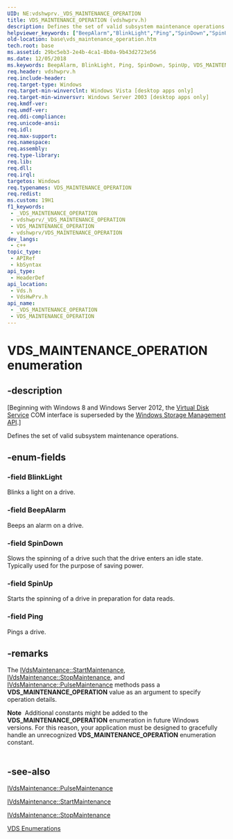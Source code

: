 ```yaml
---
UID: NE:vdshwprv._VDS_MAINTENANCE_OPERATION
title: VDS_MAINTENANCE_OPERATION (vdshwprv.h)
description: Defines the set of valid subsystem maintenance operations.
helpviewer_keywords: ["BeepAlarm","BlinkLight","Ping","SpinDown","SpinUp","VDS_MAINTENANCE_OPERATION","VDS_MAINTENANCE_OPERATION enumeration [VDS]","base.vds_maintenance_operation","vds/BeepAlarm","vds/BlinkLight","vds/Ping","vds/SpinDown","vds/SpinUp","vds/VDS_MAINTENANCE_OPERATION","vdshwprv/BeepAlarm","vdshwprv/BlinkLight","vdshwprv/Ping","vdshwprv/SpinDown","vdshwprv/SpinUp","vdshwprv/VDS_MAINTENANCE_OPERATION"]
old-location: base\vds_maintenance_operation.htm
tech.root: base
ms.assetid: 29bc5eb3-2e4b-4ca1-8b0a-9b43d2723e56
ms.date: 12/05/2018
ms.keywords: BeepAlarm, BlinkLight, Ping, SpinDown, SpinUp, VDS_MAINTENANCE_OPERATION, VDS_MAINTENANCE_OPERATION enumeration [VDS], base.vds_maintenance_operation, vds/BeepAlarm, vds/BlinkLight, vds/Ping, vds/SpinDown, vds/SpinUp, vds/VDS_MAINTENANCE_OPERATION, vdshwprv/BeepAlarm, vdshwprv/BlinkLight, vdshwprv/Ping, vdshwprv/SpinDown, vdshwprv/SpinUp, vdshwprv/VDS_MAINTENANCE_OPERATION
req.header: vdshwprv.h
req.include-header: 
req.target-type: Windows
req.target-min-winverclnt: Windows Vista [desktop apps only]
req.target-min-winversvr: Windows Server 2003 [desktop apps only]
req.kmdf-ver: 
req.umdf-ver: 
req.ddi-compliance: 
req.unicode-ansi: 
req.idl: 
req.max-support: 
req.namespace: 
req.assembly: 
req.type-library: 
req.lib: 
req.dll: 
req.irql: 
targetos: Windows
req.typenames: VDS_MAINTENANCE_OPERATION
req.redist: 
ms.custom: 19H1
f1_keywords:
 - _VDS_MAINTENANCE_OPERATION
 - vdshwprv/_VDS_MAINTENANCE_OPERATION
 - VDS_MAINTENANCE_OPERATION
 - vdshwprv/VDS_MAINTENANCE_OPERATION
dev_langs:
 - c++
topic_type:
 - APIRef
 - kbSyntax
api_type:
 - HeaderDef
api_location:
 - Vds.h
 - VdsHwPrv.h
api_name:
 - _VDS_MAINTENANCE_OPERATION
 - VDS_MAINTENANCE_OPERATION
---
```


# VDS_MAINTENANCE_OPERATION enumeration


## -description

<p class="CCE_Message">[Beginning with Windows 8 and Windows Server 2012, the <a href="/windows/desktop/VDS/virtual-disk-service-portal">Virtual Disk Service</a> COM interface is superseded by the <a href="/previous-versions/windows/desktop/stormgmt/windows-storage-management-api-portal">Windows Storage Management API</a>.]

Defines the set of valid subsystem maintenance operations.

## -enum-fields

### -field BlinkLight

Blinks a light on a drive.

### -field BeepAlarm

Beeps an alarm on a drive.

### -field SpinDown

Slows the spinning of a drive such that the drive enters an idle state. Typically used for the purpose of saving power.

### -field SpinUp

Starts the spinning of a drive in preparation for data reads.

### -field Ping

Pings a drive.

## -remarks

The  <a href="/windows/desktop/api/vdshwprv/nf-vdshwprv-ivdsmaintenance-startmaintenance">IVdsMaintenance::StartMaintenance</a>, <a href="/windows/desktop/api/vdshwprv/nf-vdshwprv-ivdsmaintenance-stopmaintenance">IVdsMaintenance::StopMaintenance</a>, and <a href="/windows/desktop/api/vdshwprv/nf-vdshwprv-ivdsmaintenance-pulsemaintenance">IVdsMaintenance::PulseMaintenance</a> methods pass a <b>VDS_MAINTENANCE_OPERATION</b> value as an argument to specify operation details.

<div class="alert"><b>Note</b>  Additional constants might be added to the <b>VDS_MAINTENANCE_OPERATION</b> enumeration in future Windows versions. For this reason, your application must be designed to gracefully handle an unrecognized <b>VDS_MAINTENANCE_OPERATION</b> enumeration constant.</div>
<div> </div>

## -see-also

<a href="/windows/desktop/api/vdshwprv/nf-vdshwprv-ivdsmaintenance-pulsemaintenance">IVdsMaintenance::PulseMaintenance</a>



<a href="/windows/desktop/api/vdshwprv/nf-vdshwprv-ivdsmaintenance-startmaintenance">IVdsMaintenance::StartMaintenance</a>



<a href="/windows/desktop/api/vdshwprv/nf-vdshwprv-ivdsmaintenance-stopmaintenance">IVdsMaintenance::StopMaintenance</a>



<a href="/windows/desktop/VDS/vds-enumerations">VDS Enumerations</a>

